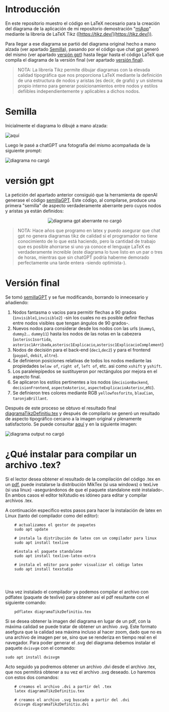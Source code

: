 # Introducción

En este repositorio muestro el código en LaTeX necesario para la creación del diagrama de la aplicación de mi repositorio demostración "[miApp](https://github.com/blackcub3s/miApp)" mediante la librería de LaTeX Tikz ([https://tikz.dev/](https://tikz.dev/)).

Para llegar a ese diagrama se partió del diagrama original hecho a mano alzada (ver apartado [Semilla](#Semilla)), pasando por el código que chat gpt generó del mismo (ver apartado [versión gpt](#versión-gpt)) hasta llegar hasta el código LaTeX que compila el diagrama de la versión final (ver apartado [versión final](#versión-final)).

>NOTA: La librería Tikz permite dibujar diagramas con la elevada calidad tipográfica que nos proporciona LaTeX mediante la definición de una estructura de nodos y aristas (es decir, de grafo) y un sistema propio interno para generar posicionamientos entre nodos y estilos defiibles independientemente y aplicables a dichos nodos.

# Semilla

Inicialmente el diagrama lo dibujé a mano alzada:

![aquí](/img/esquemaApp.jpeg)

Luego le pasé a chatGPT una fotografía del mismo acompañada de la siguiente prompt:

![diagrama no cargó](/img/peticionSemilla.PNG)

# versión gpt

La petición del apartado anterior consiguió que la herramienta de openAI generase el código [semillaGPT](/semillaGPT.tex). Este código, al compilarse, produce una primera "semilla" de aspecto verdaderamente aberrante pero cuyos nodos y aristas ya están definidos:

<div align="center">
  <img src="/img/compilacionSemillaCaptura.PNG" alt="diagrama gpt aberrante no cargó" />
</div>

>NOTA: Hace años que programo en latex y puedo asegurar que chat gpt no genera diagramas tikz de calidad si el programador no tiene conocimiento de lo que está haciendo, pero la cantidad de trabajo que es posible ahorrarse si uno ya conoce el lenguaje LaTeX es verdaderamente increible (este diagrama lo tuve listo en un par o tres de horas, mientras que sin chatGPT podría haberme demorado perfectamente una tarde entera -siendo optimista-).

# Versión final

Se tomó [semillaGPT](/semillaGPT.tex) y se fue modificando, borrando lo innecesario y añadiendo:

1. Nodos fantasma o vacíos para permitir flechas a 90 grados (`invisible1`,`invisible2`) -sin los cuales no es posible definir flechas entre nodos visibles que tengan ángulos de 90 grados-.
2. Nuevos nodos para considerar desde los nodos con las urls (`dummy1`, `dummy2`... `dummy11`) hasta los nodos de las notas en la cabezera (`asterisc1sortida`, `asterisc1Arribada`,`asterisc1Explicacio`,`asterisc1ExplicacioComplement`)
3. Nodos de decisión para el back-end (`dec1`,`dec2`) y para el frontend (`paypal`, `debit`, `altre`).
3. Se definieron posiciones relativas de todos los nodos mediante las propiedades `below of`, `right of`, `left of`, etc. asi como `xshift` y `yshift`.
4. Los paralelepípedos se sustituyeron por rectángulos por mejora en el aspecto final.
5. Se aplicaron los estilos pertinentes a los nodos (`decisionBackend`, `decisionFrontend`, `aspecteAsterisc`, `aspecteExplicacioAsterisc`,etc).
4. Se definieron tres colores mediante RGB `yellowfosforito`, `blauCian`, `taronjaBrillant`.

Después de este proceso se obtuvo el resultado final [diagramaTikzDefinitiu.tex](/diagramaTikzDefinitiu.tex) y después de compilarlo se generó un resultado de aspecto tipográfico cercano a la imagen original y plenamente satisfactorio. Se puede consultar [aquí](/diagramaTikzDefinitiu.pdf) y en la siguiente imagen:

![diagrama output no cargó](/img/diagramaOutput.png)

# ¿Qué instalar para compilar un archivo .tex?

Si el lector desea obtener el resultado de la compilación del código .tex en un [pdf](/diagramaTikzDefinitiu.pdf), puede instalarse la distribución MikTex (si usa windows) o texLive (si usa linux) -asegurándonos de que el paquete standalone esté instalado-. En ambos casos el editor teXstudio es idóneo para editar y compilar archivos .tex. 

A continuación especifico estos pasos para hacer la instalación de latex en Linux (tanto del compilador como del editor):
```
    # actualizamos el gestor de paquetes
    sudo apt update

    # instala la distribución de latex con un compilador para linux
    sudo apt install texlive

    #instala el paquete standalone
    sudo apt install texlive-latex-extra

    # instala el editor para poder visualizar el código latex
    sudo apt install texstudio


    
```

Una vez instalado el compilador ya podemos compilar el archivo con pdflatex (paquete de texlive) para obtener así el pdf resultante con el siguiente comando:

```
    pdflatex diagramaTikzDefinitiu.tex
```

Si se desea obtener la imagen del diagrama en lugar de un pdf, con la máxima calidad se puede tratar de obtener un archivo .svg. Este formato asefgura que la calidad sea máxima incluso al hacer zoom, dado que no es una archivo de imagen per se, sino que se renderiza en tiempo real en el navegador. Para poder generar el .svg del diagrama debemos instalar el paquete `dvisvgm` con el comando:

```
sudo apt install dvisvgm
```

Acto seguido ya podremos obtener un archivo .dvi desde el archivo .tex, que nos permitirá obtener a su vez el archivo .svg deseado. Lo haremos con estos dos comandos:


```
    # creamos el archivo .dvi a partir del .tex
    latex diagramaTikzDefinitiu.tex

    # creamos el archivo .svg buscado a partir del .dvi
    dvisvgm diagramaTikzDefinitiu.dvi   
```


